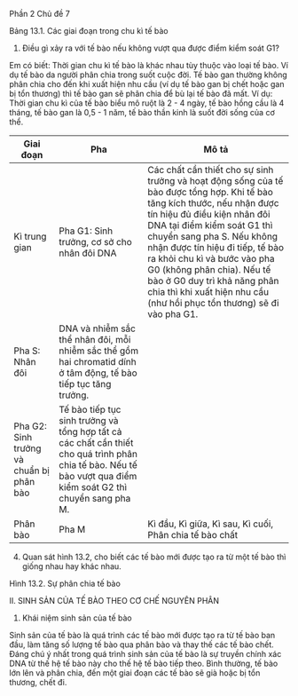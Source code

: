 Phần 2
Chủ đề 7

Bảng 13.1. Các giai đoạn trong chu kì tế bào

1. Điều gì xảy ra với tế bào nếu không vượt qua được điểm kiểm soát G1?

Em có biết:
Thời gian chu kì tế bào là khác nhau tùy thuộc vào loại tế bào. Ví dụ tế bào da người phân chia trong suốt cuộc đời. Tế bào gan thường không phân chia cho đến khi xuất hiện nhu cầu (ví dụ tế bào gan bị chết hoặc gan bị tổn thương) thì tế bào gan sẽ phân chia để bù lại tế bào đã mất. Ví dụ: Thời gian chu kì của tế bào biểu mô ruột là 2 - 4 ngày, tế bào hồng cầu là 4 tháng, tế bào gan là 0,5 - 1 năm, tế bào thần kinh là suốt đời sống của cơ thể.

Giai đoạn | Pha | Mô tả
--- | --- | ---
Kì trung gian | Pha G1: Sinh trưởng, cơ sở cho nhân đôi DNA | Các chất cần thiết cho sự sinh trưởng và hoạt động sống của tế bào được tổng hợp. Khi tế bào tăng kích thước, nếu nhận được tín hiệu đủ điều kiện nhân đôi DNA tại điểm kiểm soát G1 thì chuyển sang pha S. Nếu không nhận được tín hiệu đi tiếp, tế bào ra khỏi chu kì và bước vào pha G0 (không phân chia). Nếu tế bào ở G0 duy trì khả năng phân chia thì khi xuất hiện nhu cầu (như hồi phục tổn thương) sẽ đi vào pha G1.
| Pha S: Nhân đôi | DNA và nhiễm sắc thể nhân đôi, mỗi nhiễm sắc thể gồm hai chromatid dính ở tâm động, tế bào tiếp tục tăng trưởng.
| Pha G2: Sinh trưởng và chuẩn bị phân bào | Tế bào tiếp tục sinh trưởng và tổng hợp tất cả các chất cần thiết cho quá trình phân chia tế bào. Nếu tế bào vượt qua điểm kiểm soát G2 thì chuyển sang pha M.
Phân bào | Pha M | Kì đầu, Kì giữa, Kì sau, Kì cuối, Phân chia tế bào chất | Tế bào ngừng sinh trưởng và toàn bộ năng lượng được tập trung vào phân chia tế bào. Trong pha này có điểm kiểm soát M điều khiển hoàn tất quá trình phân bào.

4. Quan sát hình 13.2, cho biết các tế bào mới được tạo ra từ một tế bào thì giống nhau hay khác nhau.

Hình 13.2. Sự phân chia tế bào

II. SINH SẢN CỦA TẾ BÀO THEO CƠ CHẾ NGUYÊN PHÂN
1. Khái niệm sinh sản của tế bào

Sinh sản của tế bào là quá trình các tế bào mới được tạo ra từ tế bào ban đầu, làm tăng số lượng tế bào qua phân bào và thay thế các tế bào chết. Đáng chú ý nhất trong quá trình sinh sản của tế bào là sự truyền chính xác DNA từ thế hệ tế bào này cho thế hệ tế bào tiếp theo. Bình thường, tế bào lớn lên và phân chia, đến một giai đoạn các tế bào sẽ già hoặc bị tổn thương, chết đi.